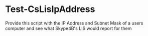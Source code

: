 # Test-CsLisIpAddress
Provide this script with the IP Address and Subnet Mask of a users computer and see what Skype4B's LIS would report for them
